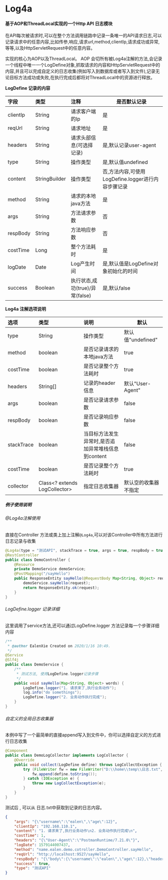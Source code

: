 Log4a
==================

#### 基于AOP和ThreadLocal实现的一个Http API 日志模块

在API每次被请求时,可以在整个方法调用链路中记录一条唯一的API请求日志,可以记录请求中的任意内容,比如传参,响应,请求url,method,clientIp,请求成功或异常,等等,以及HttpServletRequest中的任意内容。

实现的核心为AOP以及ThreadLocal。 AOP 会切所有被Log4a注解的方法,会记录一个线程中唯一一个LogDefine对象,抓取请求的内容和HttpServletRequest中的内容,并且可以完成自定义的日志收集(例如写入到数据库或者写入到文件),记录无论目标方法成功或失败,在执行完成后都将对ThreadLocal中的资源进行释放。

**LogDefine 记录的内容**

| 字段     | 类型          | 注释                            | 是否默认记录                                       |
| :------- | :------------ | :------------------------------ | -------------------------------------------------- |
| clientIp | String        | 请求客户端的Ip                  | 是                                                 |
| reqUrl   | String        | 请求地址                        | 是                                                 |
| headers  | String        | 请求头部信息(可选择记录)        | 是,默认记录user-agent                              |
| type     | String        | 操作类型                        | 是,默认值undefined                                 |
| content  | StringBuilder | 操作类型                        | 否,方法内容,可使用LogDefine.logger进行内容步骤记录 |
| method   | String        | 请求的本地java方法              | 是                                                 |
| args     | String        | 方法请求参数                    | 否                                                 |
| respBody | String        | 方法响应参数                    | 否                                                 |
| costTime | Long          | 整个方法耗时                    | 是                                                 |
| logDate  | Date          | Log产生时间                     | 是,默认值是LogDefine对象初始化的时间               |
| success  | Boolean       | 执行状态,成功(true)/异常(false) | 是,默认false                                       |

**Log4a 注解选项说明**

| 选项       | 类型                          | 说明                                               | 默认                 |
| :--------- | :---------------------------- | :------------------------------------------------- | -------------------- |
| type       | String                        | 操作类型                                           | 默认值"undefined"    |
| method     | boolean                       | 是否记录请求的本地java方法                         | true                 |
| costTime   | boolean                       | 是否记录整个方法耗时                               | true                 |
| headers    | String[]                      | 记录的header信息                                   | 默认"User-Agent"     |
| args       | boolean                       | 是否记录请求参数                                   | false                |
| respBody   | boolean                       | 是否记录响应参数                                   | false                |
| stackTrace | boolean                       | 当目标方法发生异常时,是否追加异常堆栈信息到content | false                |
| costTime   | boolean                       | 是否记录整个方法耗时                               | true                 |
| collector  | Class<? extends LogCollector> | 指定日志收集器                                     | 默认空的收集器不指定 |


##### 例子使用说明

######  @Log4a注解使用

直接在Controller 方法或类上加上注解`@Log4a`,可以对该Controller中所有方法进行日志记录与收集

```java
@Log4a(type = "测试API", stackTrace = true, args = true, respBody = true)
@RestController
public class DemoController {
    @Resource
    private DemoService demoService;
    @PostMapping("/sayHello")
    public ResponseEntity sayHello(@RequestBody Map<String, Object> request) {
        demoService.sayHello(request);
        return ResponseEntity.ok(request);
    }
}
```

###### LogDefine.logger 记录详细

这里调用了service方法,还可以通过LogDefine.logger 方法记录每一个步骤详细内容

```java
/**
 * @author EalenXie Created on 2020/1/16 10:49.
 */
@Service
@Slf4j
public class DemoService {
    /**
     * 测试方法, 使用LogDefine.logger记录步骤
     */
    public void sayHello(Map<String, Object> words) {
        LogDefine.logger("1. 请求来了,执行业务动作");
        log.info("do somethings");
        LogDefine.logger("2. 业务动作执行完成");
    }
}
```

###### 自定义的全局日志收集器

本例中写了一个最简单的直接append写入到文件中，你可以选择自定义的方式进行日志收集

```java
@Component
public class DemoLogCollector implements LogCollector {
    @Override
    public void collect(LogDefine define) throws LogCollectException {
        try (FileWriter fw = new FileWriter("D:\\home\\temp\\日志.txt", true)) {
            fw.append(define.toString());
        } catch (IOException e) {
            throw new LogCollectException(e);
        }
    }
}
```

测试后 , 可以从 日志.txt中获取到记录的日志内容。

```json
{
	"args": "{\"username\":\"ealen\",\"age\":12}",
	"clientIp": "192.168.110.1",
	"content": "1. 请求来了,执行业务动作\n2. 业务动作执行完成\n",
	"costTime": 1,
	"headers": "{\"User-Agent\":\"PostmanRuntime/7.21.0\"}",
	"logDate": 1579144007437,
	"method": "name.ealen.demo.cotroller.DemoController.sayHello",
	"reqUrl": "http://localhost:9527/sayHello",
	"respBody": "{\"body\":{\"username\":\"ealen\",\"age\":12},\"headers\":{},\"statusCode\":\"OK\",\"statusCodeValue\":200}",
	"success": true,
	"type": "测试API"
}
```














